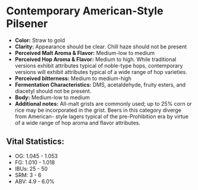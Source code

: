 # Contemporary American-Style Pilsener

- **Color:** Straw to gold
- **Clarity:** Appearance should be clear. Chill haze should not be present
- **Perceived Malt Aroma & Flavor:** Medium-low to medium
- **Perceived Hop Aroma & Flavor:** Medium to high. While traditional versions exhibit attributes typical of noble-type hops, contemporary versions will exhibit attributes typical of a wide range of hop varieties.
- **Perceived bitterness:** Medium to medium-high
- **Fermentation Characteristics:** DMS, acetaldehyde, fruity esters, and diacetyl should not be present.
- **Body:** Medium-low to medium
- **Additional notes:** All-malt grists are commonly used; up to 25% corn or rice may be incorporated in the grist. Beers in this category diverge from American- style lagers typical of the pre-Prohibition era by virtue of a wide range of hop aroma and flavor attributes.

## Vital Statistics:

- OG: 1.045 - 1.053
- FG: 1.010 - 1.018
- IBUs: 25 - 50
- SRM: 3 - 6
- ABV: 4.9 - 6.0%
